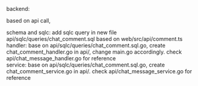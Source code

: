 backend: 

based on api call,

schema and sqlc:
    add sqlc query in new file api/sqlc/queries/chat_comment.sql based on web/src/api/comment.ts 
handler:
    base on api/sqlc/queries/chat_comment.sql.go, create chat_comment_handler.go in api/, change main.go accordingly. check api/chat_message_handler.go for reference       
service:
    base on api/sqlc/queries/chat_comment.sql.go, create chat_comment_service.go in api/. check api/chat_message_service.go for reference  
